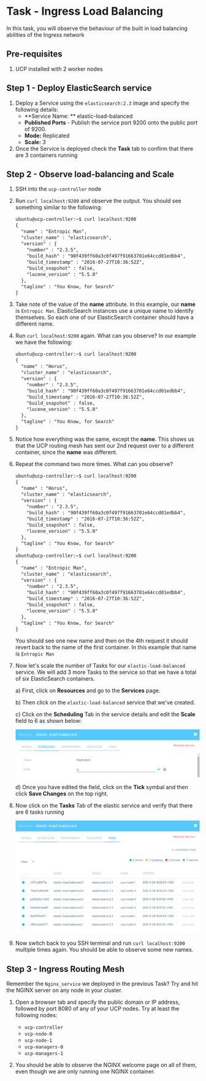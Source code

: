 # Task - Ingress Load Balancing 

In this task, you will observe the behaviour of the built in load balancing abilities of the Ingress network

## Pre-requisites
1. UCP installed with 2 worker nodes

## Step 1 - Deploy ElasticSearch service

1. Deploy a Service using the `elasticsearch:2.3` image and specify the following details:
	* **Service Name: ** elastic-load-balanced
	* **Published Ports** - Publish the service port 9200 onto the public port of 9200.  
	* **Mode:** Replicated
	* **Scale:** 3
2. Once the Service is deployed check the **Task** tab to confirm that there are 3 containers running

## Step 2 - Observe load-balancing and Scale

1. SSH into the `ucp-controller` node
2. Run `curl localhost:9200` and observe the output. You should see something similar to the following:
   ```
   ubuntu@ucp-controller:~$ curl localhost:9200
   {
     "name" : "Entropic Man",
     "cluster_name" : "elasticsearch",
     "version" : {
       "number" : "2.3.5",
       "build_hash" : "90f439ff60a3c0f497f91663701e64ccd01edbb4",
       "build_timestamp" : "2016-07-27T10:36:52Z",
       "build_snapshot" : false,
       "lucene_version" : "5.5.0"
     },
     "tagline" : "You Know, for Search"
   }
   ```
3. Take note of the value of the **name** attribute. In this example, our **name** is `Entropic Man`. ElasticSearch instances use a unique name to identify themselves. So 
   each one of our ElasticSearch container should have a different name. 
   
4. Run `curl localhost:9200` again. What can you observe? In our example we have the following:
   ```
   ubuntu@ucp-controller:~$ curl localhost:9200
   {
     "name" : "Horus",
     "cluster_name" : "elasticsearch",
     "version" : {
       "number" : "2.3.5",
       "build_hash" : "90f439ff60a3c0f497f91663701e64ccd01edbb4",
       "build_timestamp" : "2016-07-27T10:36:52Z",
       "build_snapshot" : false,
       "lucene_version" : "5.5.0"
     },
     "tagline" : "You Know, for Search"
   }
   ```
5. Notice how everything was the same, except the **name**. This shows us that the UCP routing mesh has sent our 2nd request over to a different container, since the **name** was different. 

6. Repeat the command two more times. What can you observe?

   ```
   ubuntu@ucp-controller:~$ curl localhost:9200
   {
     "name" : "Horus",
     "cluster_name" : "elasticsearch",
     "version" : {
       "number" : "2.3.5",
       "build_hash" : "90f439ff60a3c0f497f91663701e64ccd01edbb4",
       "build_timestamp" : "2016-07-27T10:36:52Z",
       "build_snapshot" : false,
       "lucene_version" : "5.5.0"
     },
     "tagline" : "You Know, for Search"
   }
   ubuntu@ucp-controller:~$ curl localhost:9200
   {
     "name" : "Entropic Man",
     "cluster_name" : "elasticsearch",
     "version" : {
       "number" : "2.3.5",
       "build_hash" : "90f439ff60a3c0f497f91663701e64ccd01edbb4",
       "build_timestamp" : "2016-07-27T10:36:52Z",
       "build_snapshot" : false,
       "lucene_version" : "5.5.0"
     },
     "tagline" : "You Know, for Search"
   }
   ```

   You should see one new name and then on the 4th request it should revert back to the name of the first container. In this example that name is `Entropic Man`
   
7. Now let's scale the number of Tasks for our `elastic-load-balanced` service. We will add 3 more Tasks to the service so that we have a total of six ElasticSearch containers. 

   a) First, click on **Resources** and go to the **Services** page. 
   
   b) Then click on the `elastic-load-balanced` service that we've created. 
   
   c) Click on the **Scheduling** Tab in the service details and edit the **Scale** field to 6 as shown below:
   
   ![](images/scale-service.PNG)
   
   d) Once you have edited the field, click on the **Tick** symbal and then click **Save Changes** on the top right.
   
8. Now click on the **Tasks** Tab of the elastic service and verify that there are 6 tasks running

   ![](images/elastic-tasks.PNG)
   
9. Now switch back to you SSH terminal and run `curl localhost:9200` multiple times again. You should be able to observe some new names.


## Step 3 - Ingress Routing Mesh

Remember the `Nginx_service` we deployed in the previous Task? Try and hit the NGINX server on any node in your cluster. 

1. Open a browser tab and specify the public domain or IP address, followed by port 8080 of any of your UCP nodes. Try at least the following nodes:
   * `ucp-controller`
   * `ucp-node-0`
   * `ucp-node-1`
   * `ucp-managers-0`
   * `ucp-managers-1`

2. You should be able to observe the NGINX welcome page on all of them, even though we are only running one NGINX container.   


   